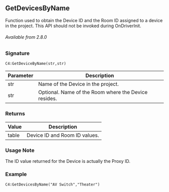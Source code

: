 ## GetDevicesByName

Function used to obtain the Device ID and the Room ID assigned to a device in the project. This API should not be invoked during OnDriverInit.

###### Available from 2.8.0


### Signature

`C4:GetDeviceByName(str,str)`


| Parameter | Description |
| --- | --- |
| str |  Name of the Device in the project. |
| str |  Optional. Name of the Room where the Device resides. |


### Returns

| Value | Description |
| --- | --- |
| table |  Device ID and Room ID values. |
 

### Usage Note
The ID value returned for the Device is actually the Proxy ID.


### Example

`C4:GetDevicesByName("AV Switch","Theater")`
